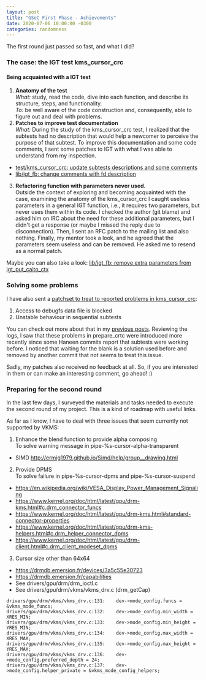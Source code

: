 ```yaml
---
layout: post
title: "GSoC First Phase - Achievements"
date: 2020-07-06 10:00:00 -0300
categories: randomness
--- 
```


The first round just passed so fast, and what I did?

### The case: the IGT test kms\_cursor\_crc

#### Being acquainted with a IGT test

1. **Anatomy of the test**  
*What:* study, read the code, dive into each function, and describe its
structure, steps, and functionality.  
*To:* be well aware of the code construction and, consequently, able to
figure out and deal with problems.  
2. **Patches to improve test documentation**  
*What:* During the study of the kms\_cursor\_crc test, I realized that the
subtests had no description that would help a newcomer to perceive the purpose
of that subtest. To improve this documentation and some code comments, I sent
some patches to IGT with what I was able to understand from my inspection.  
  * [test/kms\_cursor\_crc: update subtests descriptions and some comments](https://patchwork.freedesktop.org/patch/372944/?series=78814&rev=1)
  * [lib/igt\_fb: change comments with fd description](https://patchwork.freedesktop.org/patch/372943/?series=78814&rev=1)
3. **Refactoring function with parameters never used.**  
Outside the context of exploring and becoming acquainted with the case,
examining the anatomy of the kms\_cursor\_crc I caught useless parameters in a
general IGT function, i.e., it requires two parameters, but never uses them
within its code. I checked the author (git blame) and asked him on IRC about
the need for these additional parameters, but I didn't get a response (or maybe
I missed the reply due to disconnection). Then, I sent an RFC patch to the
mailing list and also nothing. Finally, my mentor took a look, and he agreed
that the parameters seem useless and can be removed. He asked me to resend as
a normal patch.  

Maybe you can also take a look:
[lib/igt\_fb: remove extra parameters from igt\_put\_caito\_ctx](https://patchwork.freedesktop.org/patch/372945/?series=78815&rev=1)

### Solving some problems

I have also sent a [patchset to treat to reported problems in kms\_cursor\_crc](https://patchwork.freedesktop.org/series/78813/):
1. Access to debugfs data file is blocked
2. Unstable behaviour in sequential subtests

You can check out more about that in my [previous posts](https://melissawen.github.io/randomness/2020/06/15/status-update.html).
Reviewing the logs, I saw that these problems in prepare\_crtc were introduced
more recently since some Haneen commits report that subtests were working
before. I noticed that waiting for the blank is a solution used before and
removed by another commit that not seems to treat this issue.

Sadly, my patches also received no feedback at all. So, if you are
interested in them or can make an interesting comment, go ahead! :)

### Preparing for the second round

In the last few days, I surveyed the materials and tasks needed to execute the
second round of my project. This is a kind of roadmap with useful links.

As far as I know, I have to deal with three issues that seem currently not
supported by VKMS:

1. Enhance the blend function to provide alpha composing  
To solve warning message in pipe-%s-cursor-alpha-transparent
* SIMD <http://ermig1979.github.io/Simd/help/group__drawing.html>
2. Provide DPMS  
To solve failure in pipe-%s-cursor-dpms and pipe-%s-cursor-suspend
* <https://en.wikipedia.org/wiki/VESA_Display_Power_Management_Signaling>
* <https://www.kernel.org/doc/html/latest/gpu/drm-kms.html#c.drm_connector_funcs>
* <https://www.kernel.org/doc/html/latest/gpu/drm-kms.html#standard-connector-properties>
* <https://www.kernel.org/doc/html/latest/gpu/drm-kms-helpers.html#c.drm_helper_connector_dpms>
* <https://www.kernel.org/doc/html/latest/gpu/drm-client.html#c.drm_client_modeset_dpms>
3. Cursor size other than 64x64
* <https://drmdb.emersion.fr/devices/3a5c55e30723>
* <https://drmdb.emersion.fr/capabilities>
* See drivers/gpu/drm/drm\_ioctl.c
* See drivers/gpu/drm/vkms/vkms\_drv.c (drm\_getCap)
```
drivers/gpu/drm/vkms/vkms_drv.c:131:    dev->mode_config.funcs = &vkms_mode_funcs;
drivers/gpu/drm/vkms/vkms_drv.c:132:    dev->mode_config.min_width = XRES_MIN;
drivers/gpu/drm/vkms/vkms_drv.c:133:    dev->mode_config.min_height = YRES_MIN;
drivers/gpu/drm/vkms/vkms_drv.c:134:    dev->mode_config.max_width = XRES_MAX;
drivers/gpu/drm/vkms/vkms_drv.c:135:    dev->mode_config.max_height = YRES_MAX;
drivers/gpu/drm/vkms/vkms_drv.c:136:    dev->mode_config.preferred_depth = 24;
drivers/gpu/drm/vkms/vkms_drv.c:137:    dev->mode_config.helper_private = &vkms_mode_config_helpers;
```
